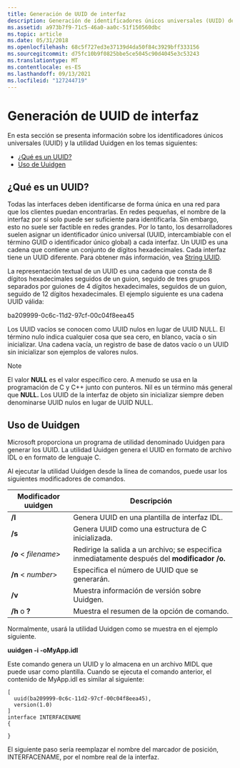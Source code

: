 ```yaml
---
title: Generación de UUID de interfaz
description: Generación de identificadores únicos universales (UUID) de interfaz y uso de Uuidgen.
ms.assetid: a973b7f9-71c5-46a0-aa0c-51f150560dbc
ms.topic: article
ms.date: 05/31/2018
ms.openlocfilehash: 68c5f727ed3e37139d4da50f84c3929bff333156
ms.sourcegitcommit: d75fc10b9f0825bbe5ce5045c90d4045e3c53243
ms.translationtype: MT
ms.contentlocale: es-ES
ms.lasthandoff: 09/13/2021
ms.locfileid: "127244719"
---
```

# <a name="generating-interface-uuids"></a>Generación de UUID de interfaz

En esta sección se presenta información sobre los identificadores únicos universales (UUID) y la utilidad Uuidgen en los temas siguientes:

-   [¿Qué es un UUID?](#what-is-a-uuid)
-   [Uso de Uuidgen](#using-uuidgen)

## <a name="what-is-a-uuid"></a>¿Qué es un UUID?

Todas las interfaces deben identificarse de forma única en una red para que los clientes puedan encontrarlas. En redes pequeñas, el nombre de la interfaz por sí solo puede ser suficiente para identificarla. Sin embargo, esto no suele ser factible en redes grandes. Por lo tanto, los desarrolladores suelen asignar un identificador único universal (UUID, intercambiable con el término GUID o identificador único global) a cada interfaz. Un UUID es una cadena que contiene un conjunto de dígitos hexadecimales. Cada interfaz tiene un UUID diferente. Para obtener más información, vea [String UUID](string-uuid.md).

La representación textual de un UUID es una cadena que consta de 8 dígitos hexadecimales seguidos de un guion, seguido de tres grupos separados por guiones de 4 dígitos hexadecimales, seguidos de un guion, seguido de 12 dígitos hexadecimales. El ejemplo siguiente es una cadena UUID válida:

ba209999-0c6c-11d2-97cf-00c04f8eea45

Los UUID vacíos se conocen como UUID  nulos en lugar de UUID NULL. El término nulo indica cualquier cosa que sea cero, en blanco, vacía o sin inicializar. Una cadena vacía, un registro de base de datos vacío o un UUID sin inicializar son ejemplos de valores nulos.

> [!Note]  
> El valor **NULL** es el valor específico cero. A menudo se usa en la programación de C y C++ junto con punteros. Nil es un término más general que **NULL.** Los UUID de la interfaz de objeto sin inicializar siempre deben  denominarse UUID nulos en lugar de UUID NULL.

 

## <a name="using-uuidgen"></a>Uso de Uuidgen

Microsoft proporciona un programa de utilidad denominado Uuidgen para generar los UUID. La utilidad Uuidgen genera el UUID en formato de archivo IDL o en formato de lenguaje C.

Al ejecutar la utilidad Uuidgen desde la línea de comandos, puede usar los siguientes modificadores de comandos.



| Modificador uuidgen           | Descripción                                                                |
|--------------------------|----------------------------------------------------------------------------|
| **/I**                   | Genera UUID en una plantilla de interfaz IDL.                                 |
| **/s**                   | Genera UUID como una estructura de C inicializada.                                |
| **/o** < *filename*> | Redirige la salida a un archivo; se especifica inmediatamente después del **modificador /o.** |
| **/n** < *number*>   | Especifica el número de UUID que se generarán.                                 |
| **/v**                   | Muestra información de versión sobre Uuidgen.                                |
| **/h** o **?**          | Muestra el resumen de la opción de comando.                                           |



 

Normalmente, usará la utilidad Uuidgen como se muestra en el ejemplo siguiente.

**uuidgen -i -oMyApp.idl**

Este comando genera un UUID y lo almacena en un archivo MIDL que puede usar como plantilla. Cuando se ejecuta el comando anterior, el contenido de MyApp.idl es similar al siguiente:

``` syntax
[
  uuid(ba209999-0c6c-11d2-97cf-00c04f8eea45),
  version(1.0)
]
interface INTERFACENAME
{

}
```

El siguiente paso sería reemplazar el nombre del marcador de posición, INTERFACENAME, por el nombre real de la interfaz.

 

 





